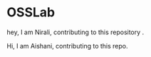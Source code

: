 # OSSLab
hey, I am Nirali, contributing to this repository . 

Hi, I am Aishani, contributing to this repo.
